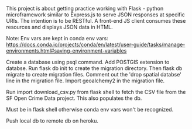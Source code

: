 This project is about getting practice working with 
Flask - python microframework similar to Express.js
to serve JSON responses at specific URIs. The intention
is to be RESTful. A front-end JS client consumes these
resources and displays JSON data in HTML.

Note: Env vars are kept in conda env vars: https://docs.conda.io/projects/conda/en/latest/user-guide/tasks/manage-environments.html#saving-environment-variables

Create a database using psql command.
Add POSTGIS extension to databse.
Run flask db init to create the migration directory.
Then flask db migrate to create migration files.
Comment out the 'drop spatial databse' line in the migration file.
Import geoalchemy2 in the migration file.


Run import download_csv.py from flask shell to fetch the CSV file from the 
SF Open Crime Data project. This also populates the db.

Must be in flask shell otherwise conda env vars won't be recognized.

Push local db to remote db on heroku.
